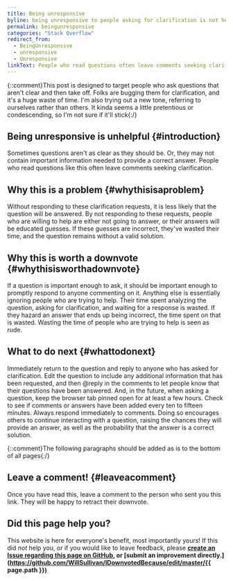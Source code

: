 ```yaml
---
title: Being unresponsive
byline: being unresponsive to people asking for clarification is not helpful
permalink: beingunresponsive
categories: "Stack Overflow"
redirect_from:
  - BeingUnresponsive
  - unresponsive
  - Unresponsive
linkText: People who read questions often leave comments seeking clarification. Without responding to these clarification requests, it is less likely that the question will be answered and you may get downvoted.
---
```

{::comment}This post is designed to target people who ask questions that aren't clear and then take off. Folks are bugging them 
for clarification, and it's a huge waste of time. I'm also trying out a new tone, referring to ourselves rather than others. It 
kinda seems a little pretentious or condescending, so I'm not sure if it'll stick{:/}
## Being unresponsive is unhelpful {#introduction}
Sometimes questions aren't as clear as they should be. Or, they may not contain important information needed to provide a correct answer. People who read questions like this often leave comments seeking clarification.

## Why this is a problem {#whythisisaproblem}
Without responding to these clarification requests, it is less likely that the question will be answered. By not responding to these requests, people who are willing to help are either not going to answer, or their answers will be educated guesses. If these guesses are incorrect, they've wasted their time, and the question remains without a valid solution. 

## Why this is worth a downvote {#whythisisworthadownvote}
If a question is important enough to ask, it should be important enough to promptly respond to anyone commenting on it. Anything else is essentially ignoring people who are trying to help. Their time spent analyzing the question, asking for clarification, and waiting for a response is wasted. If they hazard an answer that ends up being incorrect, the time spent on that is wasted. Wasting the time of people who are trying to help is seen as rude. 

## What to do next {#whattodonext}
Immediately return to the question and reply to anyone who has asked for clarification. Edit the question to include any additional information that has been requested, and then @reply in the comments to let people know that their questions have been answered. And, in the future, when asking a question, keep the browser tab pinned open for at least a few hours. Check to see if comments or answers have been added every ten to fifteen minutes. Always respond immediately to comments. Doing so encourages others to continue interacting with a question, raising the chances they will provide an answer, as well as the probability that the answer is a correct solution.

{::comment}The following paragraphs should be added as is to the bottom of all pages{:/}
## Leave a comment! {#leaveacomment}
Once you have read this, leave a comment to the person who sent you this link. They will be happy to retract their downvote.

## Did this page help you?
This website is here for everyone's benefit, most importantly yours! If this did <i>not</i> help you, or if you would
like to leave feedback, please **[create an Issue regarding this page on GitHub,](https://github.com/WillSullivan/IDownvotedBecause/issues/new) or [submit an improvement directly.](https://github.com/WillSullivan/IDownvotedBecause/edit/master/{{ page.path }})**
